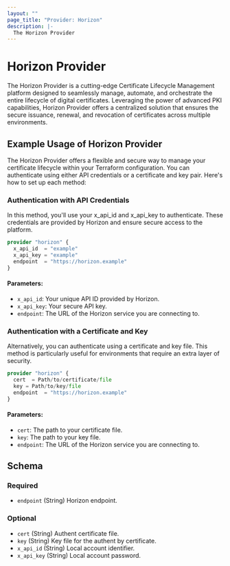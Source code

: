 ```yaml
---
layout: ""
page_title: "Provider: Horizon"
description: |-
  The Horizon Provider
---
```


# Horizon Provider

The Horizon Provider is a cutting-edge Certificate Lifecycle Management platform designed to seamlessly manage, automate, and orchestrate the entire lifecycle of digital certificates. Leveraging the power of advanced PKI capabilities, Horizon Provider offers a centralized solution that ensures the secure issuance, renewal, and revocation of certificates across multiple environments.
## Example Usage of Horizon Provider

The Horizon Provider offers a flexible and secure way to manage your certificate lifecycle within your Terraform configuration. You can authenticate using either API credentials or a certificate and key pair. Here's how to set up each method:

### Authentication with API Credentials

In this method, you'll use your x_api_id and x_api_key to authenticate. These credentials are provided by Horizon and ensure secure access to the platform.


```terraform
provider "horizon" {
  x_api_id  = "example"
  x_api_key = "example"
  endpoint  = "https://horizon.example"
}
```

#### Parameters:

- `x_api_id`: Your unique API ID provided by Horizon.
- `x_api_key`: Your secure API key.
- `endpoint`: The URL of the Horizon service you are connecting to.

### Authentication with a Certificate and Key

Alternatively, you can authenticate using a certificate and key file. This method is particularly useful for environments that require an extra layer of security.

```terraform
provider "horizon" {
  cert  = Path/to/certificate/file
  key = Path/to/key/file
  endpoint  = "https://horizon.example"
}
```

#### Parameters:

- `cert`: The path to your certificate file.
- `key`: The path to your key file.
- `endpoint`: The URL of the Horizon service you are connecting to.




<!-- schema generated by tfplugindocs -->
## Schema

### Required

- `endpoint` (String) Horizon endpoint.

### Optional

- `cert` (String) Authent certificate file.
- `key` (String) Key file for the authent by certificate.
- `x_api_id` (String) Local account identifier.
- `x_api_key` (String) Local account password.